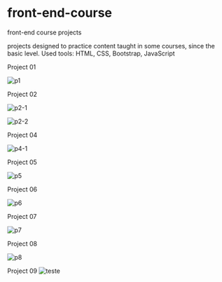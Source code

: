 # front-end-course
front-end course projects

projects designed to practice content taught in some courses, since the basic level. 
Used tools: HTML, CSS, Bootstrap, JavaScript


Project 01

![p1](https://user-images.githubusercontent.com/43252661/69765555-293c5900-1153-11ea-9667-26a4f51b4036.png)

Project 02

![p2-1](https://user-images.githubusercontent.com/43252661/69765576-3d805600-1153-11ea-8e0f-a656451ddd03.png)



![p2-2](https://user-images.githubusercontent.com/43252661/69765594-4a04ae80-1153-11ea-9f99-08fc2ecf288b.png)


Project 04

![p4-1](https://user-images.githubusercontent.com/43252661/69765906-87b60700-1154-11ea-9b1a-9bc75467a0cd.png)

Project 05

![p5](https://user-images.githubusercontent.com/43252661/69765907-8dabe800-1154-11ea-87e4-d2d2a1c07085.png)

Project 06

![p6](https://user-images.githubusercontent.com/43252661/69765911-93093280-1154-11ea-9bb5-1216ece6a729.png)

Project 07

![p7](https://user-images.githubusercontent.com/43252661/69765921-9a304080-1154-11ea-93b8-b07ab15769b1.png)

Project 08

![p8](https://user-images.githubusercontent.com/43252661/69765936-a1574e80-1154-11ea-8edc-f8272573f1cb.png)

Project 09
![teste](https://user-images.githubusercontent.com/43252661/70668484-8277b280-1c52-11ea-9cba-bea6f61cc070.png)

